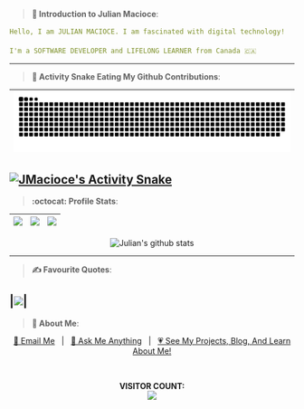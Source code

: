 <!-- <p align="center"><a href="https://jmacioce.github.io/"><img height="60%" alt="Hello, I'm Julian. I am fascinated by digital technology!" src="./assets/readme-header.png"/></a></p>
 -->
 > **👋 Introduction to Julian Macioce**:
 > 
```yaml
Hello, I am JULIAN MACIOCE. I am fascinated with digital technology!

I'm a SOFTWARE DEVELOPER and LIFELONG LEARNER from Canada 🇨🇦
```
---


<!-- | <a href="https://github.com/JMacioce?tab=repositories"><img align="center" src="https://github-readme-stats.vercel.app/api?username=JMacioce&show_icons=true&theme=tokyonight&hide_border=true" alt="Julian's github stats" /> | </a> <a href="https://github.com/JMacioce?tab=repositories"><img align="center" src="https://github-readme-stats.vercel.app/api/top-langs/?username=JMacioce&langs_count=8&layout=compact&theme=tokyonight&hide_border=true" /></a> |
| ------------- | ------------- | -->

> **🐍 Activity Snake Eating My Github Contributions**:

|![Animation](https://raw.githubusercontent.com/jmacioce/jmacioce/output/github-contribution-grid-snake-dark.svg#gh-dark-mode-only)|
|---|
[![JMacioce's Activity Snake](https://github.com/JMacioce/JMacioce/actions/workflows/main.yml/badge.svg)](https://github.com/JMacioce/JMacioce/actions/workflows/main.yml)
---

> **:octocat: Profile Stats**:

<!-- ![banner](https://user-images.githubusercontent.com/109308073/202793525-b2d35c97-1687-46ed-a44a-86504d86c81c.png) -->
|![](http://github-profile-summary-cards.vercel.app/api/cards/stats?username=JMacioce&theme=github_dark) |![](http://github-profile-summary-cards.vercel.app/api/cards/repos-per-language?username=JMacioce&langs_count=8&theme=github_dark)|![](http://github-profile-summary-cards.vercel.app/api/cards/most-commit-language?username=JMacioce&theme=github_dark&langs_count=8)|
|---|---|---|
<p align="center">
<img align="center" src="http://github-profile-summary-cards.vercel.app/api/cards/profile-details?username=JMacioce&theme=github_dark" alt="Julian's github stats"/></p>

<!-- |![](http://github-profile-summary-cards.vercel.app/api/cards/productive-time?username=JMacioce&theme=github_dark&utcOffset=8)| -->
---
> **✍️ Favourite Quotes**:

|![](https://quotes-github-readme.vercel.app/api?type=horizontal&theme=dark)|
---
> **💬 About Me**:
<p align="center"><a href="mailto:jjmacioce@hotmail.com" target="_blank">📩 Email Me</a>&nbsp;&nbsp;&nbsp;|&nbsp;&nbsp;&nbsp;<a href="https://github.com/JMacioce/JMacioce/issues" target="_blank">💬 Ask Me Anything</a>&nbsp;&nbsp;&nbsp;|&nbsp;&nbsp;&nbsp;<a href="https://jmacioce.github.io/" target="_blank">💗 See My Projects, Blog, And Learn About Me!</a></p><br>

<p align="center"> 
  <strong>VISITOR COUNT:</strong><br><img src="https://profile-counter.glitch.me/jmacioce/count.svg"/>
</p>

<!-- [![@jmacioce's Holopin board](https://holopin.io/api/user/board?user=jmacioce)](https://holopin.io/@jmacioce) -->

<!-- ![](https://media0.giphy.com/media/3otPorWLQJq5GmHRtu/giphy.gif) -->




